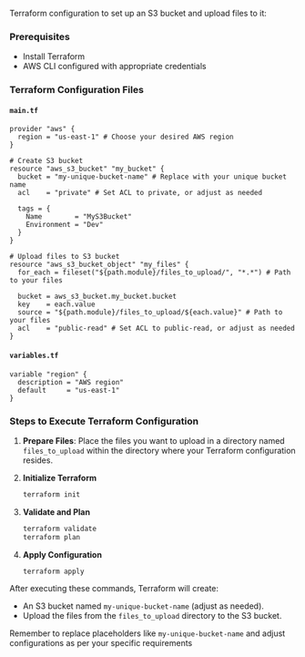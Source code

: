 Terraform configuration to set up an S3 bucket and upload files to it:

### Prerequisites
- Install Terraform
- AWS CLI configured with appropriate credentials

### Terraform Configuration Files

#### `main.tf`
```hcl
provider "aws" {
  region = "us-east-1" # Choose your desired AWS region
}

# Create S3 bucket
resource "aws_s3_bucket" "my_bucket" {
  bucket = "my-unique-bucket-name" # Replace with your unique bucket name
  acl    = "private" # Set ACL to private, or adjust as needed

  tags = {
    Name        = "MyS3Bucket"
    Environment = "Dev"
  }
}

# Upload files to S3 bucket
resource "aws_s3_bucket_object" "my_files" {
  for_each = fileset("${path.module}/files_to_upload/", "*.*") # Path to your files

  bucket = aws_s3_bucket.my_bucket.bucket
  key    = each.value
  source = "${path.module}/files_to_upload/${each.value}" # Path to your files
  acl    = "public-read" # Set ACL to public-read, or adjust as needed
}
```

#### `variables.tf`
```hcl
variable "region" {
  description = "AWS region"
  default     = "us-east-1"
}
```

### Steps to Execute Terraform Configuration

1. **Prepare Files**: Place the files you want to upload in a directory named `files_to_upload` within the directory where your Terraform configuration resides.

2. **Initialize Terraform**
    ```bash
    terraform init
    ```

3. **Validate and Plan**
    ```bash
    terraform validate
    terraform plan
    ```

4. **Apply Configuration**
    ```bash
    terraform apply
    ```

After executing these commands, Terraform will create:
- An S3 bucket named `my-unique-bucket-name` (adjust as needed).
- Upload the files from the `files_to_upload` directory to the S3 bucket.

Remember to replace placeholders like `my-unique-bucket-name` and adjust configurations as per your specific requirements
